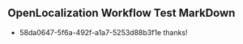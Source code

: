 ## OpenLocalization Workflow Test MarkDown
* 58da0647-5f6a-492f-a1a7-5253d88b3f1e 
thanks!<!--HONumber=Mar16_HO4-->
